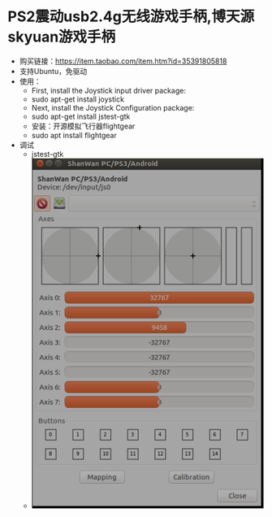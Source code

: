 # PS2震动usb2.4g无线游戏手柄,博天源skyuan游戏手柄
- 购买链接：https://item.taobao.com/item.htm?id=35391805818
- 支持Ubuntu，免驱动
- 使用：
	- First, install the Joystick input driver package:
	- sudo apt-get install joystick
	- Next, install the Joystick Configuration package:
	- sudo apt-get install jstest-gtk
	- 安装：开源模拟飞行器flightgear
	- sudo apt install flightgear
- 调试
	- jstest-gtk
	- ![jstest-gtk](jstest-gtk-测试手柄.png)